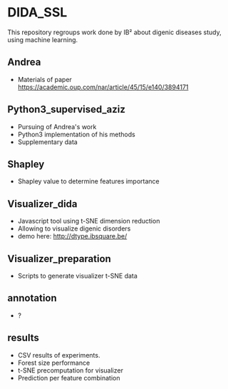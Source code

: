# DIDA_SSL

This repository regroups work done by IB² about digenic diseases study, using machine learning. 

## Andrea
- Materials of paper https://academic.oup.com/nar/article/45/15/e140/3894171

## Python3_supervised_aziz
- Pursuing of Andrea's work
- Python3 implementation of his methods
- Supplementary data

## Shapley
- Shapley value to determine features importance

## Visualizer_dida
- Javascript tool using t-SNE dimension reduction
- Allowing to visualize digenic disorders
- demo here: http://dtype.ibsquare.be/

## Visualizer_preparation
- Scripts to generate visualizer t-SNE data

## annotation
- ?

## results
- CSV results of experiments.
- Forest size performance
- t-SNE precomputation for visualizer
- Prediction per feature combination
